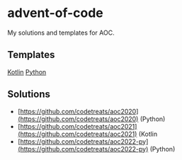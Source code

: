 # advent-of-code
My solutions and templates for AOC.

## Templates

[Kotlin](https://github.com/codetreats/aoc-template-kotlin)
[Python](https://github.com/codetreats/aoc-template-python)

## Solutions

- [https://github.com/codetreats/aoc2020](https://github.com/codetreats/aoc2020) (Python)
- [https://github.com/codetreats/aoc2021](https://github.com/codetreats/aoc2021) (Kotlin
- [https://github.com/codetreats/aoc2022-py](https://github.com/codetreats/aoc2022-py) (Python)
